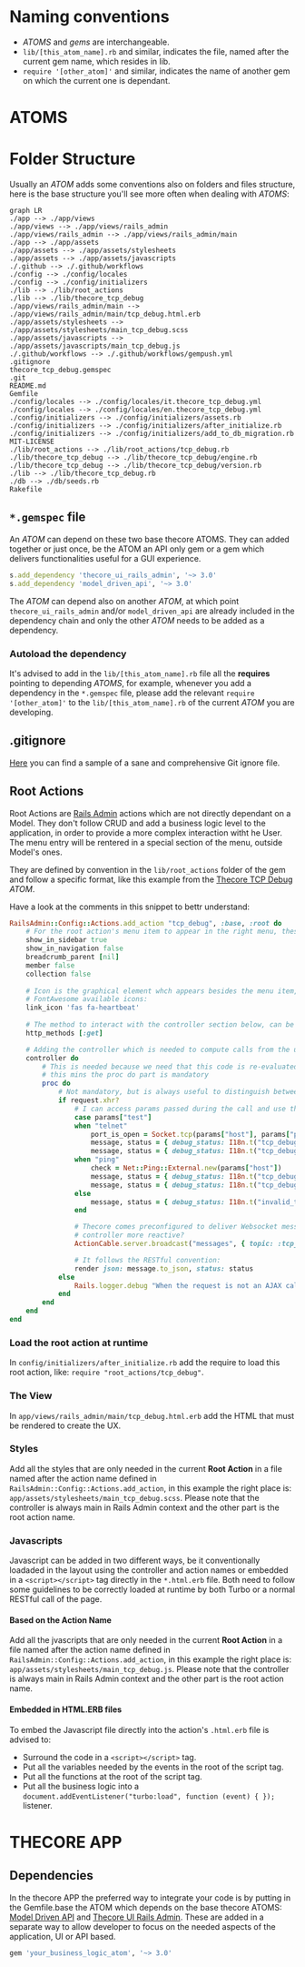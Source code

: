 # Naming conventions

- _ATOMS_ and *gems* are interchangeable.
- `lib/[this_atom_name].rb` and similar, indicates the file, named after the current gem name, which resides in lib.
- `require '[other_atom]'` and similar, indicates the name of another gem on which the current one is dependant.

# ATOMS

# Folder Structure

Usually an _ATOM_ adds some conventions also on folders and files structure, here is the base structure you'll see more often when dealing with _ATOMS_:

```mermaid
graph LR
./app --> ./app/views
./app/views --> ./app/views/rails_admin
./app/views/rails_admin --> ./app/views/rails_admin/main
./app --> ./app/assets
./app/assets --> ./app/assets/stylesheets
./app/assets --> ./app/assets/javascripts
./.github --> ./.github/workflows
./config --> ./config/locales
./config --> ./config/initializers
./lib --> ./lib/root_actions
./lib --> ./lib/thecore_tcp_debug
./app/views/rails_admin/main --> ./app/views/rails_admin/main/tcp_debug.html.erb
./app/assets/stylesheets --> ./app/assets/stylesheets/main_tcp_debug.scss
./app/assets/javascripts --> ./app/assets/javascripts/main_tcp_debug.js
./.github/workflows --> ./.github/workflows/gempush.yml
.gitignore
thecore_tcp_debug.gemspec
.git
README.md
Gemfile
./config/locales --> ./config/locales/it.thecore_tcp_debug.yml
./config/locales --> ./config/locales/en.thecore_tcp_debug.yml
./config/initializers --> ./config/initializers/assets.rb
./config/initializers --> ./config/initializers/after_initialize.rb
./config/initializers --> ./config/initializers/add_to_db_migration.rb
MIT-LICENSE
./lib/root_actions --> ./lib/root_actions/tcp_debug.rb
./lib/thecore_tcp_debug --> ./lib/thecore_tcp_debug/engine.rb
./lib/thecore_tcp_debug --> ./lib/thecore_tcp_debug/version.rb
./lib --> ./lib/thecore_tcp_debug.rb
./db --> ./db/seeds.rb
Rakefile
```

## `*.gemspec` file

An _ATOM_ can depend on these two base thecore ATOMS. They can added together or just once, be the ATOM an API only gem or a gem which delivers functionalities useful for a GUI experience.

```ruby
s.add_dependency 'thecore_ui_rails_admin', '~> 3.0'
s.add_dependency 'model_driven_api', '~> 3.0'
```

The _ATOM_ can depend also on another _ATOM_, at which point `thecore_ui_rails_admin` and/or `model_driven_api` are already included in the dependency chain and only the other _ATOM_ needs to be added as a dependency.

### Autoload the dependency

It's advised to add in the `lib/[this_atom_name].rb` file all the **requires** pointing to depending _ATOMS_, for example, whenever you add a dependency in the `*.gemspec` file, please add the relevant `require '[other_atom]'` to the `lib/[this_atom_name].rb` of the current _ATOM_ you are developing.

## .gitignore

[Here](../samples/Gitignore) you can find a sample of a sane and comprehensive Git ignore file.

## Root Actions

Root Actions are [Rails Admin](https://github.com/railsadminteam/rails_admin) actions which are not directly dependant on a Model. They don't follow CRUD and add a business logic level to the application, in order to provide a more complex interaction witht he User.
The menu entry will be rentered in a special section of the menu, outside Model's ones.

They are defined by convention in the `lib/root_actions` folder of the gem and follow a specific format, like this example from the [Thecore TCP Debug]() _ATOM_.

Have a look at the comments in this snippet to bettr understand:

```ruby
RailsAdmin::Config::Actions.add_action "tcp_debug", :base, :root do
    # For the root action's menu item to appear in the right menu, these five ones are mandatory:
    show_in_sidebar true
    show_in_navigation false
    breadcrumb_parent [nil]
    member false
    collection false
    
    # Icon is the graphical element whch appears besides the menu item, must be chosen from 
    # FontAwesome available icons:
    link_icon 'fas fa-heartbeat'
    
    # The method to interact with the controller section below, can be any HTTP verb, also more than one
    http_methods [:get]

    # Adding the controller which is needed to compute calls from the ui
    controller do
        # This is needed because we need that this code is re-evaluated each time is called
        # this mins the proc do part is mandatory
        proc do
            # Not mandatory, but is always useful to distinguish between a REST or an AJAX call.
            if request.xhr?
                # I can access params passed during the call and use them inside this controller's business logic.
                case params["test"]
                when "telnet"
                    port_is_open = Socket.tcp(params["host"], params["port"], connect_timeout: 5) { true } rescue false
                    message, status = { debug_status: I18n.t("tcp_debug_telnet_ko", host: params["host"].presence || "-", port: params["port"].presence || "-") }, 503
                    message, status = { debug_status: I18n.t("tcp_debug_telnet_ok", host: params["host"].presence || "-", port: params["port"].presence || "-") }, 200 if port_is_open
                when "ping"
                    check = Net::Ping::External.new(params["host"])
                    message, status = { debug_status: I18n.t("tcp_debug_ping_ko", host: params["host"].presence || "-") }, 503
                    message, status = { debug_status: I18n.t("tcp_debug_ping_ok", host: params["host"].presence || "-") }, 200 if check.ping?
                else
                    message, status = { debug_status: I18n.t("invalid_test", host: params["host"]) }, 400
                end

                # Thecore comes preconfigured to deliver Websocket messages, why not use them to make this 
                # controller more reactive?
                ActionCable.server.broadcast("messages", { topic: :tcp_debug, status: status, message: message})

                # It follows the RESTful convention:
                render json: message.to_json, status: status
            else
                Rails.logger.debug "When the request is not an AJAX call."
            end
        end
    end
end
```

### Load the root action at runtime

In `config/initializers/after_initialize.rb` add the require to load this root action, like: `require "root_actions/tcp_debug"`.

### The View

In `app/views/rails_admin/main/tcp_debug.html.erb` add the HTML that must be rendered to create the UX.

### Styles

Add all the styles that are only needed in the current **Root Action** in a  file named after the action name defined in `RailsAdmin::Config::Actions.add_action`, in this example the right place is: `app/assets/stylesheets/main_tcp_debug.scss`.
Please note that the controller is always main in Rails Admin context and the other part is the root action name.

### Javascripts

Javascript can be added in two different ways, be it conventionally loadaded in the layout using the controller and action names or embedded in a `<script></script>` tag directly in the `*.html.erb` file.
Both need to follow some guidelines to be correctly loaded at runtime by both Turbo or a normal RESTful call of the page.

#### Based on the Action Name

Add all the jvascripts that are only needed in the current **Root Action** in a  file named after the action name defined in `RailsAdmin::Config::Actions.add_action`, in this example the right place is: `app/assets/stylesheets/main_tcp_debug.js`.
Please note that the controller is always main in Rails Admin context and the other part is the root action name.

#### Embedded in HTML.ERB files

To embed the Javascript file directly into the action's `.html.erb` file is advised to:

- Surround the code in a `<script></script>` tag.
- Put all the variables needed by the events in the root of the script tag.
- Put all the functions at the root of the script tag.
- Put all the business logic into a `document.addEventListener("turbo:load", function (event) { });` listener.

# THECORE APP

## Dependencies

In the thecore APP the preferred way to integrate your code is by putting in the Gemfile.base the ATOM which depends on the base thecore ATOMS: [Model Driven API](https://github.com/gabrieletassoni/model_driven_api) and [Thecore UI Rails Admin](https://github.com/gabrieletassoni/thecore_ui_rails_admin). These are added in a separate way to allow developer to focus on the needed aspects of the application, UI or API based.

```ruby
gem 'your_business_logic_atom', '~> 3.0'
```
